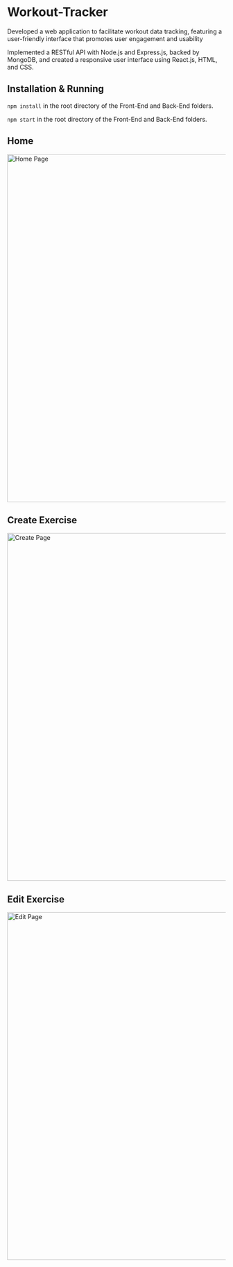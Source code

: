 # Workout-Tracker
Developed a web application to facilitate workout data tracking, featuring a user-friendly interface that promotes user engagement and usability

Implemented a RESTful API with Node.js and Express.js, backed by MongoDB, and created a responsive user interface using React.js, HTML, and CSS.

## Installation & Running
```npm install``` in the root directory of the Front-End and Back-End folders.

```npm start``` in the root directory of the Front-End and Back-End folders.

## Home
<img width="800" alt="Home Page" src="https://user-images.githubusercontent.com/84875686/215915119-5e822a5a-20b7-4c26-8636-12072bf092ae.png">

## Create Exercise
<img width="800" alt="Create Page" src="https://user-images.githubusercontent.com/84875686/215915132-2012b926-ec09-4b4a-996e-9c7458ac85f3.png">

## Edit Exercise
<img width="800" alt="Edit Page" src="https://user-images.githubusercontent.com/84875686/215915128-de68827c-0efe-4d98-89ba-828d0b8a07bf.png">
